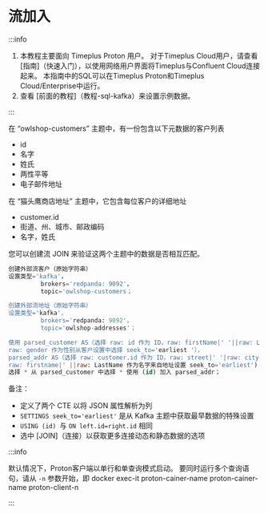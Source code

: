 # 流加入

:::info

1. 本教程主要面向 Timeplus Proton 用户。 对于Timeplus Cloud用户，请查看 [指南]（快速入门），以使用网络用户界面将Timeplus与Confluent Cloud连接起来。 本指南中的SQL可以在Timeplus Proton和Timeplus Cloud/Enterprise中运行。
2. 查看 [前面的教程]（教程-sql-kafka）来设置示例数据。

:::

在 “owlshop-customers” 主题中，有一份包含以下元数据的客户列表

- id
- 名字
- 姓氏
- 两性平等
- 电子邮件地址

在 “猫头鹰商店地址” 主题中，它包含每位客户的详细地址

- customer.id
- 街道、州、城市、邮政编码
- 名字，姓氏

您可以创建流 JOIN 来验证这两个主题中的数据是否相互匹配。

```sql
创建外部流客户（原始字符串）
设置类型='kafka'，
         brokers='redpanda: 9092'，
         topic='owlshop-customers；

创建外部流地址（原始字符串）
设置类型='kafka'，
         brokers='redpanda: 9092'，
         topic='owlshop-addresses'；

使用 parsed_customer AS（选择 raw: id 作为 ID，raw: firstName|' '||raw: LastName 作为姓名，
raw: gender 作为性别从客户设置中选择 seek_to='earliest '），
parsed_addr AS（选择 raw: customer.id 作为 ID，raw: street|' '|raw: city 作为地址，
raw: firstname|' ||raw: LastName 作为名字来自地址设置 seek_to='earliest')
选择 * 从 parsed_customer 中选择 * 使用 (id) 加入 parsed_addr；
```

备注：

- 定义了两个 CTE 以将 JSON 属性解析为列
- `SETTINGS seek_to='earliest'` 是从 Kafka 主题中获取最早数据的特殊设置
- `USING (id) `与 `ON left.id=right.id` 相同
- 选中 [JOIN]（连接）以获取更多连接动态和静态数据的选项

:::info

默认情况下，Proton客户端以单行和单查询模式启动。 要同时运行多个查询语句，请从 `-n` 参数开始，即 docker exec-it proton-cainer-name proton-cainer-name proton-client-n

:::
